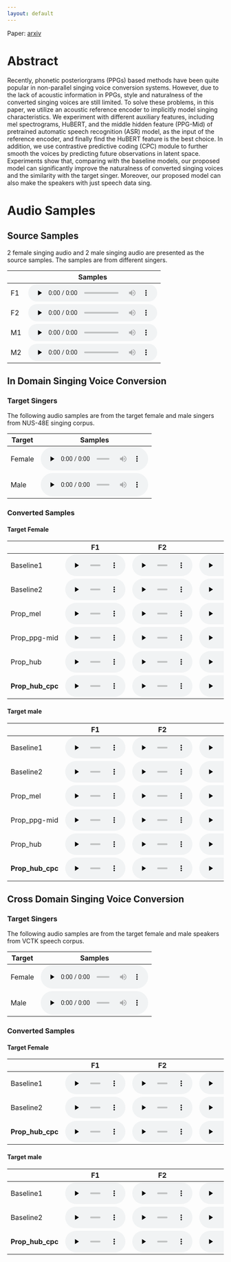 ```yaml
---
layout: default
---
```


<!--  <h1 align='center'><font size='10'> TOWARDS HIGH-FIDELITY SINGING VOICE CONVERSION WITH ACOUSTICREFERENCE AND CONTRASTIVE PREDICTIVE CODING </font></h1> -->

Paper: [arxiv](https://arxiv.org/abs/2110.04754)

# Abstract

Recently, phonetic posteriorgrams (PPGs) based methods have been quite popular in non-parallel singing voice conversion systems. However, due to the lack of acoustic information in PPGs,  style and naturalness of the converted singing voices are still limited. To
solve these problems, in this paper, we utilize an acoustic reference encoder to implicitly model singing characteristics. We experiment with different auxiliary features, including mel spectrograms, HuBERT, and the middle hidden feature (PPG-Mid) of pretrained automatic speech recognition (ASR) model, as the input of the reference encoder, and finally find the HuBERT feature is the best choice. In addition, we use contrastive predictive coding (CPC) module to further smooth the voices by predicting future observations in latent space. Experiments show that, comparing with the baseline models, our proposed model can significantly improve the naturalness of converted singing voices and the similarity with the target singer. Moreover, our proposed model can also make the speakers with just speech data sing. 

# Audio Samples

## Source Samples

2 female singing audio and 2 male singing audio are presented as the source samples. The samples are from different singers.

| | Samples |
| --- | --- |
| F1 | <audio id="audio" controls="" preload="none" style="height: 40px"> <source id="wav" src="audiofile/source_data/female_05_37.wav"></audio> |
| F2 | <audio id="audio" controls="" preload="none" style="height: 40px"> <source id="wav" src="audiofile/source_data/female_05_3.wav"></audio> |
| M1 | <audio id="audio" controls="" preload="none" style="height: 40px"> <source id="wav" src="audiofile/source_data/male_13_2.wav"></audio> |
| M2 | <audio id="audio" controls="" preload="none" style="height: 40px"> <source id="wav" src="audiofile/source_data/male_05_30.wav"></audio> |

## In Domain Singing Voice Conversion

### Target Singers
The following audio samples are from the target female and male singers from NUS-48E singing corpus.

| Target | Samples |
|  ----  | ----  |
| Female | <audio id="audio" controls="" preload="none" style="width: 250px;"> <source id="wav" src="audiofile/targe_timbre/female.wav"></audio> |
| Male | <audio id="audio" controls="" preload="none" style="width: 250px;"> <source id="wav" src="audiofile/targe_timbre/male.wav"></audio> |

### Converted Samples

#### Target Female

| | F1 | F2 | M1 | M2 |
| --- | --- | --- | --- | --- |
| Baseline1 | <audio id="audio" controls="" preload="none" style="width: 140px;height: 50px"> <source id="wav" src="audiofile/in_domain_converted/baseline1_f2f_NJAT_05_37.wav"></audio> | <audio id="audio" controls="" preload="none" style="width: 140px;height: 50px"> <source id="wav" src="audiofile/in_domain_converted/baseline1_f2f_NJAT_05_3.wav"></audio> | <audio id="audio" controls="" preload="none" style="width: 140px;height: 50px"> <source id="wav" src="audiofile/in_domain_converted/baseline1_m2f_NJAT_13_2.wav"></audio> | <audio id="audio" controls="" preload="none" style="width: 140px;height: 50px"> <source id="wav" src="audiofile/in_domain_converted/baseline1_m2f_NJAT_05_30.wav"></audio> |
| Baseline2 | <audio id="audio" controls="" preload="none" style="width: 140px;height: 50px"> <source id="wav" src="audiofile/in_domain_converted/baseline2_f2f_NJAT_05_37.wav"></audio> | <audio id="audio" controls="" preload="none" style="width: 140px;height: 50px"> <source id="wav" src="audiofile/in_domain_converted/baseline2_f2f_NJAT_05_3.wav"></audio> | <audio id="audio" controls="" preload="none" style="width: 140px;height: 50px"> <source id="wav" src="audiofile/in_domain_converted/baseline2_m2f_NJAT_13_2.wav"></audio> | <audio id="audio" controls="" preload="none" style="width: 140px;height: 50px"> <source id="wav" src="audiofile/in_domain_converted/baseline2_m2f_NJAT_05_30.wav"></audio> |
| Prop_mel | <audio id="audio" controls="" preload="none" style="width: 140px;height: 50px"> <source id="wav" src="audiofile/in_domain_converted/mel_f2f_NJAT_05_37.wav"></audio> | <audio id="audio" controls="" preload="none" style="width: 140px;height: 50px"> <source id="wav" src="audiofile/in_domain_converted/mel_f2f_NJAT_05_3.wav"></audio> | <audio id="audio" controls="" preload="none" style="width: 140px;height: 50px"> <source id="wav" src="audiofile/in_domain_converted/mel_m2f_NJAT_13_2.wav"></audio> | <audio id="audio" controls="" preload="none" style="width: 140px;height: 50px"> <source id="wav" src="audiofile/in_domain_converted/mel_m2f_NJAT_05_30.wav"></audio> |
| Prop_ppg-mid | <audio id="audio" controls="" preload="none" style="width: 140px;height: 50px"> <source id="wav" src="audiofile/in_domain_converted/ppg30_f2f_NJAT_05_37.wav"></audio> | <audio id="audio" controls="" preload="none" style="width: 140px;height: 50px"> <source id="wav" src="audiofile/in_domain_converted/ppg30_f2f_NJAT_05_3.wav"></audio> | <audio id="audio" controls="" preload="none" style="width: 140px;height: 50px"> <source id="wav" src="audiofile/in_domain_converted/ppg30_m2f_NJAT_13_2.wav"></audio> | <audio id="audio" controls="" preload="none" style="width: 140px;height: 50px"> <source id="wav" src="audiofile/in_domain_converted/ppg30_m2f_NJAT_05_30.wav"></audio> |
| Prop_hub | <audio id="audio" controls="" preload="none" style="width: 140px;height: 50px"> <source id="wav" src="audiofile/in_domain_converted/hubert_f2f_NJAT_05_37.wav"></audio> | <audio id="audio" controls="" preload="none" style="width: 140px;height: 50px"> <source id="wav" src="audiofile/in_domain_converted/hubert_f2f_NJAT_05_3.wav"></audio> | <audio id="audio" controls="" preload="none" style="width: 140px;height: 50px"> <source id="wav" src="audiofile/in_domain_converted/hubert_m2f_NJAT_13_2.wav"></audio> | <audio id="audio" controls="" preload="none" style="width: 140px;height: 50px"> <source id="wav" src="audiofile/in_domain_converted/hubert_m2f_NJAT_05_30.wav"></audio> |
| **Prop_hub_cpc** | <audio id="audio" controls="" preload="none" style="width: 140px;height: 50px"> <source id="wav" src="audiofile/in_domain_converted/hubertcpc_f2f_NJAT_05_37.wav"></audio> | <audio id="audio" controls="" preload="none" style="width: 140px;height: 50px"> <source id="wav" src="audiofile/in_domain_converted/hubertcpc_f2f_NJAT_05_3.wav"></audio> | <audio id="audio" controls="" preload="none" style="width: 140px;height: 50px"> <source id="wav" src="audiofile/in_domain_converted/hubertcpc_m2f_NJAT_13_2.wav"></audio> | <audio id="audio" controls="" preload="none" style="width: 140px;height: 50px"> <source id="wav" src="audiofile/in_domain_converted/hubertcpc_m2f_NJAT_05_30.wav"></audio> |

#### Target male

| | F1 | F2 | M1 | M2 |
| --- | --- | --- | --- | --- |
| Baseline1 | <audio id="audio" controls="" preload="none" style="width: 140px;height: 50px"> <source id="wav" src="audiofile/in_domain_converted/baseline1_f2m_VKOW_05_37.wav"></audio> | <audio id="audio" controls="" preload="none" style="width: 140px;height: 50px"> <source id="wav" src="audiofile/in_domain_converted/baseline1_f2m_VKOW_05_3.wav"></audio> | <audio id="audio" controls="" preload="none" style="width: 140px;height: 50px"> <source id="wav" src="audiofile/in_domain_converted/baseline1_m2m_VKOW_13_2.wav"></audio> | <audio id="audio" controls="" preload="none" style="width: 140px;height: 50px"> <source id="wav" src="audiofile/in_domain_converted/baseline1_m2m_VKOW_05_30.wav"></audio> |
| Baseline2 | <audio id="audio" controls="" preload="none" style="width: 140px;height: 50px"> <source id="wav" src="audiofile/in_domain_converted/baseline2_f2m_VKOW_05_37.wav"></audio> | <audio id="audio" controls="" preload="none" style="width: 140px;height: 50px"> <source id="wav" src="audiofile/in_domain_converted/baseline2_f2m_VKOW_05_3.wav"></audio> | <audio id="audio" controls="" preload="none" style="width: 140px;height: 50px"> <source id="wav" src="audiofile/in_domain_converted/baseline2_m2m_VKOW_13_2.wav"></audio> | <audio id="audio" controls="" preload="none" style="width: 140px;height: 50px"> <source id="wav" src="audiofile/in_domain_converted/baseline2_m2m_VKOW_05_30.wav"></audio> |
| Prop_mel | <audio id="audio" controls="" preload="none" style="width: 140px;height: 50px"> <source id="wav" src="audiofile/in_domain_converted/mel_f2m_VKOW_05_37.wav"></audio> | <audio id="audio" controls="" preload="none" style="width: 140px;height: 50px"> <source id="wav" src="audiofile/in_domain_converted/mel_f2m_VKOW_05_3.wav"></audio> | <audio id="audio" controls="" preload="none" style="width: 140px;height: 50px"> <source id="wav" src="audiofile/in_domain_converted/mel_m2m_VKOW_13_2.wav"></audio> | <audio id="audio" controls="" preload="none" style="width: 140px;height: 50px"> <source id="wav" src="audiofile/in_domain_converted/mel_m2m_VKOW_05_30.wav"></audio> |
| Prop_ppg-mid | <audio id="audio" controls="" preload="none" style="width: 140px;height: 50px"> <source id="wav" src="audiofile/in_domain_converted/ppg30_f2m_VKOW_05_37.wav"></audio> | <audio id="audio" controls="" preload="none" style="width: 140px;height: 50px"> <source id="wav" src="audiofile/in_domain_converted/ppg30_f2m_VKOW_05_3.wav"></audio> | <audio id="audio" controls="" preload="none" style="width: 140px;height: 50px"> <source id="wav" src="audiofile/in_domain_converted/ppg30_m2m_VKOW_13_2.wav"></audio> | <audio id="audio" controls="" preload="none" style="width: 140px;height: 50px"> <source id="wav" src="audiofile/in_domain_converted/ppg30_m2m_VKOW_05_30.wav"></audio> |
| Prop_hub | <audio id="audio" controls="" preload="none" style="width: 140px;height: 50px"> <source id="wav" src="audiofile/in_domain_converted/hubert_f2m_VKOW_05_37.wav"></audio> | <audio id="audio" controls="" preload="none" style="width: 140px;height: 50px"> <source id="wav" src="audiofile/in_domain_converted/hubert_f2m_VKOW_05_3.wav"></audio> | <audio id="audio" controls="" preload="none" style="width: 140px;height: 50px"> <source id="wav" src="audiofile/in_domain_converted/hubert_m2m_VKOW_13_2.wav"></audio> | <audio id="audio" controls="" preload="none" style="width: 140px;height: 50px"> <source id="wav" src="audiofile/in_domain_converted/hubert_m2m_VKOW_05_30.wav"></audio> |
| **Prop_hub_cpc** | <audio id="audio" controls="" preload="none" style="width: 140px;height: 50px"> <source id="wav" src="audiofile/in_domain_converted/hubertcpc_f2m_VKOW_05_37.wav"></audio> | <audio id="audio" controls="" preload="none" style="width: 140px;height: 50px"> <source id="wav" src="audiofile/in_domain_converted/hubertcpc_f2m_VKOW_05_3.wav"></audio> | <audio id="audio" controls="" preload="none" style="width: 140px;height: 50px"> <source id="wav" src="audiofile/in_domain_converted/hubertcpc_m2m_VKOW_13_2.wav"></audio> | <audio id="audio" controls="" preload="none" style="width: 140px;height: 50px"> <source id="wav" src="audiofile/in_domain_converted/hubertcpc_m2m_VKOW_05_30.wav"></audio> |

## Cross Domain Singing Voice Conversion

### Target Singers
The following audio samples are from the target female and male speakers from VCTK speech corpus.

| Target | Samples |
|  ----  | ----  |
| Female | <audio id="audio" controls="" preload="none" style="width: 250px;"> <source id="wav" src="audiofile/targe_timbre/vctktts228_EN_00014.wav"></audio> |
| Male | <audio id="audio" controls="" preload="none" style="width: 250px;"> <source id="wav" src="audiofile/targe_timbre/vctktts227_EN_00029.wav"></audio> |

### Converted Samples

#### Target Female

| | F1 | F2 | M1 | M2 |
| --- | --- | --- | --- | --- |
| Baseline1 | <audio id="audio" controls="" preload="none" style="width: 140px;height: 50px"> <source id="wav" src="audiofile/cross_domain_converted/baseline1_f2f_05_37.wav"></audio> | <audio id="audio" controls="" preload="none" style="width: 140px;height: 50px"> <source id="wav" src="audiofile/cross_domain_converted/baseline1_f2f_05_3.wav"></audio> | <audio id="audio" controls="" preload="none" style="width: 140px;height: 50px"> <source id="wav" src="audiofile/cross_domain_converted/baseline1_m2f_13_2.wav"></audio> | <audio id="audio" controls="" preload="none" style="width: 140px;height: 50px"> <source id="wav" src="audiofile/cross_domain_converted/baseline1_m2f_05_30.wav"></audio> |
| Baseline2 | <audio id="audio" controls="" preload="none" style="width: 140px;height: 50px"> <source id="wav" src="audiofile/cross_domain_converted/baseline2_f2f_05_37.wav"></audio> | <audio id="audio" controls="" preload="none" style="width: 140px;height: 50px"> <source id="wav" src="audiofile/cross_domain_converted/baseline2_f2f_05_3.wav"></audio> | <audio id="audio" controls="" preload="none" style="width: 140px;height: 50px"> <source id="wav" src="audiofile/cross_domain_converted/baseline2_m2f_13_2.wav"></audio> | <audio id="audio" controls="" preload="none" style="width: 140px;height: 50px"> <source id="wav" src="audiofile/cross_domain_converted/baseline2_m2f_05_30.wav"></audio> |
| **Prop_hub_cpc** | <audio id="audio" controls="" preload="none" style="width: 140px;height: 50px"> <source id="wav" src="audiofile/cross_domain_converted/hubertcpc_f2f_05_37.wav"></audio> | <audio id="audio" controls="" preload="none" style="width: 140px;height: 50px"> <source id="wav" src="audiofile/cross_domain_converted/hubertcpc_f2f_05_3.wav"></audio> | <audio id="audio" controls="" preload="none" style="width: 140px;height: 50px"> <source id="wav" src="audiofile/cross_domain_converted/hubertcpc_m2f_13_2.wav"></audio> | <audio id="audio" controls="" preload="none" style="width: 140px;height: 50px"> <source id="wav" src="audiofile/cross_domain_converted/hubertcpc_m2f_05_30.wav"></audio> |

#### Target male

| | F1 | F2 | M1 | M2 |
| --- | --- | --- | --- | --- |
| Baseline1 | <audio id="audio" controls="" preload="none" style="width: 140px;height: 50px"> <source id="wav" src="audiofile/cross_domain_converted/baseline1_f2m_05_37.wav"></audio> | <audio id="audio" controls="" preload="none" style="width: 140px;height: 50px"> <source id="wav" src="audiofile/cross_domain_converted/baseline1_f2m_05_3.wav"></audio> | <audio id="audio" controls="" preload="none" style="width: 140px;height: 50px"> <source id="wav" src="audiofile/cross_domain_converted/baseline1_m2m_13_2.wav"></audio> | <audio id="audio" controls="" preload="none" style="width: 140px;height: 50px"> <source id="wav" src="audiofile/cross_domain_converted/baseline1_m2m_05_30.wav"></audio> |
| Baseline2 | <audio id="audio" controls="" preload="none" style="width: 140px;height: 50px"> <source id="wav" src="audiofile/cross_domain_converted/baseline2_f2m_05_37.wav"></audio> | <audio id="audio" controls="" preload="none" style="width: 140px;height: 50px"> <source id="wav" src="audiofile/cross_domain_converted/baseline2_f2m_05_3.wav"></audio> | <audio id="audio" controls="" preload="none" style="width: 140px;height: 50px"> <source id="wav" src="audiofile/cross_domain_converted/baseline2_m2m_13_2.wav"></audio> | <audio id="audio" controls="" preload="none" style="width: 140px;height: 50px"> <source id="wav" src="audiofile/cross_domain_converted/baseline2_m2m_05_30.wav"></audio> |
| **Prop_hub_cpc** | <audio id="audio" controls="" preload="none" style="width: 140px;height: 50px"> <source id="wav" src="audiofile/cross_domain_converted/hubertcpc_f2m_05_37.wav"></audio> | <audio id="audio" controls="" preload="none" style="width: 140px;height: 50px"> <source id="wav" src="audiofile/cross_domain_converted/hubertcpc_f2m_05_3.wav"></audio> | <audio id="audio" controls="" preload="none" style="width: 140px;height: 50px"> <source id="wav" src="audiofile/cross_domain_converted/hubertcpc_m2m_13_2.wav"></audio> | <audio id="audio" controls="" preload="none" style="width: 140px;height: 50px"> <source id="wav" src="audiofile/cross_domain_converted/hubertcpc_m2m_05_30.wav"></audio> |

